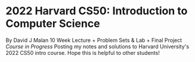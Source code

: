 # 2022 Harvard CS50: Introduction to Computer Science
By David J Malan
10 Week Lecture + Problem Sets & Lab + Final Project
_Course in Progress_
Posting my notes and solutions to Harvard University's 2022 CS50 intro course.
Hope this is helpful to other students!